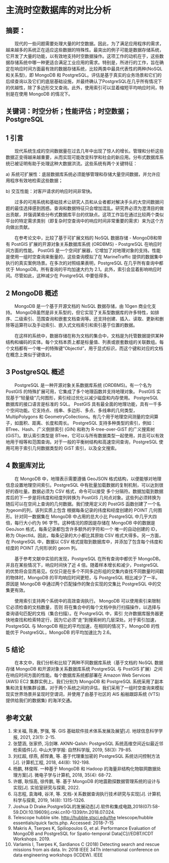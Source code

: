 # 主流时空数据库的对比分析

## 摘要：

&emsp;&emsp;现代的一些问题需要处理大量的时空数据。因此，为了满足应用程序的需求，越来越多的系统正在适应这些数据的特殊性。最突出的例子可能是数据存储系统，它开发了大量的功能，以有效地支持时空数据操作。这项工作的动机在于，这些数据存储系统中哪一种更适合满足工业应用的需求。特别是，所进行的工作，旨在确定在响应时间方面最有效的数据存储系统，比较两类中最具代表性的两种(NoSQL和关系型)，即 MongoDB 和 PostgreSQL。评估是基于真实的业务场景和它们的后续查询以及它们的底层基础设施，并最终确认了PostgreSQL在几乎所有情况下的优越性，除了多边形交叉查询。此外，使用索引可以显着缩短平均响应时间，特别是在使用 MongoDB 的情况下。

## 关键词：时空分析；性能评估；时空数据；PostgreSQL

## 1 引言

&emsp;&emsp;现代系统⽣成的空间数据量在过去⼏年中出现了惊⼈的增⻓。管理和分析这些数据正变得越来越重要，从⽽实现可能改变科学和社会的新应⽤。分布式数据库系统已被证明有助于处理这种大数据洪流。这些系统有两个关键特征：

a) 系统可扩展性：底层数据库系统必须能够管理和存储⼤量空间数据，并允许应⽤程序有效地检索这些数据；

b) 交互性能：对客⼾请求的响应时间⾮常快。

&emsp;&emsp;过多的可⽤系统和基础技术让研究⼈员和从业者都对解决⼿头的⼤空间数据问题的最佳选择感到困惑。查询和数据特征只会增加混乱。研究界必须为澄清⽬的做出贡献，并强调某些分布式数据库平台的优缺点。这项⼯作旨在通过⽐较两个类似平台的特定需求类别（即复杂时空查询中的响应时间⾮常重要的需求）来为这个⽅向做出贡献。

&emsp;&emsp;在参考论文中，⽐较了基于可扩展⽂档的 NoSQL 数据存储 - MongoDB和带有 PostGIS 扩展的开源对象关系数据库系统 (ORDBMS) - PostgreSQL 在响应时间⽅⾯的性能。 PostGIS 是⼀个空间扩展器，它增加了对地理对象的⽀持。性能是使⽤⼀组时空查询来衡量的，这些查询模拟了在 MarineTraffic 提供的数据集中执⾏的真实案例场景。在多次的对照结果表明，PostgreSQL 在⼏乎所有查询中都优于 MongoDB。所有查询的平均加速⼤约为 2.1。此外，索引会显着影响响应时间。尽管如此，这种减少在 PostgreSQL 中要低得多。

## 2 MongoDB 概述

&emsp;&emsp;MongoDB 是⼀个基于开源⽂档的 NoSQL 数据存储，由 10gen 商业化⽀持。 MongoDB虽然是⾮关系型的，但它实现了关系型数据库的许多特性，如排序、⼆级索引、范围查询和嵌套⽂档查询等。还⽀持创建、插⼊、读取、更新和删除等运算符以及⼿动索引、嵌⼊式⽂档索引和索引基于位置的数据。

&emsp;&emsp;在这样的系统中，数据存储在称为⽂档的集合中，⽂档是为托管数据提供某种结构和编码的实体。每个⽂档本质上都是标量值、列表或嵌套数组的关联数组。每个⽂档都有⼀个唯⼀的特殊键“ObjectId”，⽤于显式标识，⽽这个键和对应的⽂档在概念上类似于键值对。

## 3 PostgreSQL 概述

&emsp;&emsp;PostgreSQL 是⼀种开源对象关系数据库系统 (ORDBMS)。有⼀个名为 PostGIS 的特殊扩展可⽤，它集成了多个地理函数并⽀持地理对象。 PostGIS 实现基于“轻量级”⼏何图形，索引经过优化以减少磁盘和内存使⽤。 PostgreSQL 数据库的接⼝语⾔是标准的 SQL。 PostGIS 具有最全⾯的地理功能，具有⼀千多个空间功能。它⽀持点、线串、多边形、多点、多线串的⼏何类型，MultipPolygons 和 GeometryCollections。有⼏个⽤于地理空间测量的空间算⼦，如⾯积、距离、⻓度和周⻓。 PostgreSQL ⽀持多种类型的索引，例如：BTree、Hash、⼴义倒排索引 (GIN) 和称为 R-tree-over-GiST 的⼴义搜索树 (GiST)。默认索引类型是 BTree，它可以与所有数据类型⼀起使⽤，并且可以有效地⽤于相等和范围查询。对于⼀般的平衡树结构和⾼速空间查询，PostgreSQL 使⽤可⽤于索引⼏何数据类型的 GiST 索引，以及全⽂搜索。

## 4 数据库对比

&emsp;&emsp;在 MongoDB 中，地理表⽰需要遵循 GeoJSON 格式结构，以便能够对地理信息设置地理空间索引。PostgreSQL 中有批量加载数据的复制机制，可以达到很好的吞吐量。数据必须为 CSV 格式，命令可以接受 多个分隔符。数据加载到数据库后的下⼀步是将纬度和经度列转换为 PostGIS 几何点对象。这些列必须转换为随后可以在空间上查询的⼏何数据。我们使⽤定义的 PostGIS 函数创建了⼀个名为geom的列，该列实质上包含 根据每条记录的纬度和经度创建的 POINT 几何图形。针对同一数据集在 MongoDB 中占用的总大小比 PostgreSQL 中几乎大四倍，每行大小约为 96 字节。这种情况的原因是存储在 MongoDB 中的数据是 GeoJson 格式，每条记录都包含许多额外的字符和⼀个 唯⼀的⾃动创建的 ID，称为 ObjectId。因此，每条记录的⼤⼩都⽐其原始 CSV 格式⼤得多。另⼀⽅⾯，在 PostgreSQL 中，数据以 CSV 格式提取到数据库中，并添加了包含每个纬度和经度的 POINT ⼏何形状的 geom 列。

&emsp;&emsp;基于参考文献中实验的发现，PostgreSQL 在所有查询中都优于 MongoDB。并且在某些情况下，响应时间快了近 4 倍。随着样本增⻓和减少，PostgreSQL 的优势将会显⽽易⻅。仅仅只是在多个不同多边形组的交集内查找不同数量时间戳的物体时，MongoDB 的平均响应时间更短，与 PostgreSQL 相⽐减少了⼀半。原因是 MongoDB 中通过两个匹配操作的聚合实现的交集⽐ PostgreSQL 中的交集更有效。

&emsp;&emsp;使⽤索引⽀持两个系统中的⾼效查询执⾏。 MongoDB 可以使⽤索引来限制它必须检查的⽂档数量，否则 将在集合中的每个⽂档中执⾏扫描操作，以选择与查询语句匹配的⽂档（集合扫描）。在 PostgreSQL 中，索引 允许数据库服务器更快地查找和检索特定⾏，因为它必须“⾛”到搜索树的⼏层深处。对于索引加速，PostgreSQL 与 MongoDB 相⽐的平均加速，在相同的情况下，MongoDB 的性能优于 PostgreSQL，MongoDB 的平均加速⽐为 2.6。

## 5 结论

&emsp;&emsp;在本文中，我们分析和⽐较了两种不同数据库系统（基于⽂档的 NoSQL 数据存储 MongoDB 和开源对象关系数据库系统 PostgreSQL 与 PostGIS 扩展）之间在响应时间⽅⾯的性能。每个数据库系统都部署在 Amazon Web Services (AWS) EC2 集群实例上。我们分别为 MongoDB 和 PostgreSQL 系统采⽤了副本集和流复制集群设置。对于两个系统之间的评估，我们采⽤了⼀组时空查询来模拟现实世界场景并呈现时空谓词，并使⽤了由基于社区的 AIS 船舶跟踪系统 (VTS) 提供给我们的数据集) 的海洋交通。

## 参考文献

1. 宋关福, 陈勇, 罗强, 等. GIS 基础软件技术体系发展及展望[J]. 地球信息科学学报, 2021, 23(1): 2-15.
2. 张楚涵, 张家侨, 冯剑琳. AKNN-Qalsh: PostgreSQL 系统高维空间近似最近邻检索插件[J]. 中山大学学报: 自然科学版, 2019, 58(3): 79-85.
3. 刘红超, 缪燕, 郝悍勇, 等. 基于代理重加密的 PostgreSQL 系统访问控制方法[J]. 计算机工程, 2018, 44(8): 192-198.
4. 杨鹏, 林俊晖. 一种基于 MongoDB 和 Hadoop 的海量非结构化物联网数据处理方案[J]. 微电子学与计算机, 2018, 35(4): 68-72.
5. 许娜, 耿恒高, 徐传鹏, 等. 基于 MongoDB 的地震勘探数据管理系统的设计与实现[J]. 实验室研究与探索, 2022.
6. 马志程, 袁海峰, 谷洋, 等. 文档-关系数据查询执行技术研究与实现[J]. 计算机科学与探索, 2019, 14(8): 1315-1326.
7. Joshua D Drake.PostgreSQL的发展动态[J].软件和集成电路,2018(07):58-59.DOI:10.19609/j.cnki.cn10-1339/tn.2018.07.024.
8. Telescope hubble site. http://hubble.stsci.edu/the telescope/hubble essentials/quick facts.php.
   Accessed: 2018-7-15
9. Makris A, Tserpes K, Spiliopoulos G, et al. Performance Evaluation of MongoDB and PostgreSQL for Spatio-temporal Data[C]//EDBT/ICDT Workshops. 2019.
10. Varlamis I, Tserpes K, Sardianos C (2018) Detecting search and rescue missions from ais data. In: 2018
    IEEE 34Th international conference on data engineering workshops (ICDEW). IEEE
